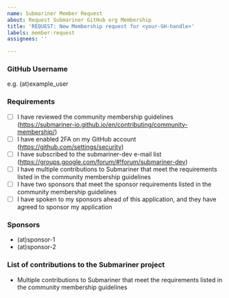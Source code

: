 ```yaml
---
name: Submariner Member Request
about: Request Submariner GitHub org Membership
title: 'REQUEST: New Membership request for <your-GH-handle>'
labels: member-request
assignees: ''

---
```


### GitHub Username
e.g. (at)example_user

### Requirements
- [ ] I have reviewed the community membership guidelines (https://submariner-io.github.io/en/contributing/community-membership/)
- [ ] I have enabled 2FA on my GitHub account (https://github.com/settings/security)
- [ ] I have subscribed to the submariner-dev e-mail list (https://groups.google.com/forum/#!forum/submariner-dev)
- [ ] I have multiple contributions to Submariner that meet the requirements listed in the community membership guidelines
- [ ] I have two sponsors that meet the sponsor requirements listed in the community membership guidelines
- [ ] I have spoken to my sponsors ahead of this application, and they have agreed to sponsor my application

### Sponsors
- (at)sponsor-1
- (at)sponsor-2

### List of contributions to the Submariner project
- Multiple contributions to Submariner that meet the requirements listed in the community membership guidelines
